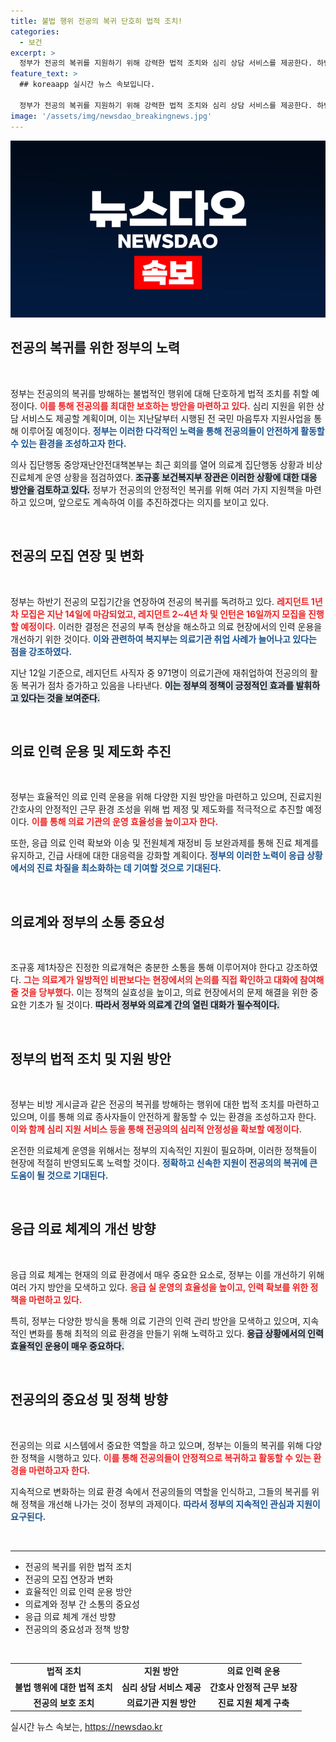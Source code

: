```yaml
---
title: 불법 행위 전공의 복귀 단호히 법적 조치!
categories:
  - 보건
excerpt: >
  정부가 전공의 복귀를 지원하기 위해 강력한 법적 조치와 심리 상담 서비스를 제공한다. 하반기 모집 기간 연장을 통해 안정적인 의료 인력 확보에 나서며, 현장 소통 강화를 강조한다. 병원에서의 인력 운영도 최적화할 방침이다.
feature_text: >
  ## koreaapp 실시간 뉴스 속보입니다.

  정부가 전공의 복귀를 지원하기 위해 강력한 법적 조치와 심리 상담 서비스를 제공한다. 하반기 모집 기간 연장을 통해 안정적인 의료 인력 확보에 나서며, 현장 소통 강화를 강조한다. 병원에서의 인력 운영도 최적화할 방침이다.
image: '/assets/img/newsdao_breakingnews.jpg'
---
```


<p><img src="/assets/img/newsdao_breakingnews.jpg" alt="koreaapp 속보" /></p>

<h2 data-ke-size="size26">전공의 복귀를 위한 정부의 노력</h2>

<p data-ke-size="size16">&nbsp;</p>

<p>정부는 전공의의 복귀를 방해하는 불법적인 행위에 대해 단호하게 법적 조치를 취할 예정이다. <b><span style="color: #ee2323;">이를 통해 전공의를 최대한 보호하는 방안을 마련하고 있다.</span></b> 심리 지원을 위한 상담 서비스도 제공할 계획이며, 이는 지난달부터 시행된 전 국민 마음투자 지원사업을 통해 이루어질 예정이다. <b><span style="color: #1a5490;">정부는 이러한 다각적인 노력을 통해 전공의들이 안전하게 활동할 수 있는 환경을 조성하고자 한다.</span></b></p>

<p>의사 집단행동 중앙재난안전대책본부는 최근 회의를 열어 의료계 집단행동 상황과 비상진료체계 운영 상황을 점검하였다. <b><span style="background-color: #21538527;">조규홍 보건복지부 장관은 이러한 상황에 대한 대응 방안을 검토하고 있다.</span></b> 정부가 전공의의 안정적인 복귀를 위해 여러 가지 지원책을 마련하고 있으며, 앞으로도 계속하여 이를 추진하겠다는 의지를 보이고 있다.</p>

<p data-ke-size="size16">&nbsp;</p>

<h2 data-ke-size="size26">전공의 모집 연장 및 변화</h2>

<p data-ke-size="size16">&nbsp;</p>

<p>정부는 하반기 전공의 모집기간을 연장하여 전공의 복귀를 독려하고 있다. <b><span style="color: #ee2323;">레지던트 1년 차 모집은 지난 14일에 마감되었고, 레지던트 2~4년 차 및 인턴은 16일까지 모집을 진행할 예정이다.</span></b> 이러한 결정은 전공의 부족 현상을 해소하고 의료 현장에서의 인력 운용을 개선하기 위한 것이다. <b><span style="color: #1a5490;">이와 관련하여 복지부는 의료기관 취업 사례가 늘어나고 있다는 점을 강조하였다.</span></b></p>

<p>지난 12일 기준으로, 레지던트 사직자 중 971명이 의료기관에 재취업하여 전공의의 활동 복귀가 점차 증가하고 있음을 나타낸다. <b><span style="background-color: #21538527;">이는 정부의 정책이 긍정적인 효과를 발휘하고 있다는 것을 보여준다.</span></b> </p>

<p data-ke-size="size16">&nbsp;</p>

<h2 data-ke-size="size26">의료 인력 운용 및 제도화 추진</h2>

<p data-ke-size="size16">&nbsp;</p>

<p>정부는 효율적인 의료 인력 운용을 위해 다양한 지원 방안을 마련하고 있으며, 진료지원 간호사의 안정적인 근무 환경 조성을 위해 법 제정 및 제도화를 적극적으로 추진할 예정이다. <b><span style="color: #ee2323;">이를 통해 의료 기관의 운영 효율성을 높이고자 한다.</span></b> </p>

<p>또한, 응급 의료 인력 확보와 이송 및 전원체계 재정비 등 보완과제를 통해 진료 체계를 유지하고, 긴급 사태에 대한 대응력을 강화할 계획이다. <b><span style="color: #1a5490;">정부의 이러한 노력이 응급 상황에서의 진료 차질을 최소화하는 데 기여할 것으로 기대된다.</span></b></p>

<p data-ke-size="size16">&nbsp;</p>

<h2 data-ke-size="size26">의료계와 정부의 소통 중요성</h2>

<p data-ke-size="size16">&nbsp;</p>

<p>조규홍 제1차장은 진정한 의료개혁은 충분한 소통을 통해 이루어져야 한다고 강조하였다. <b><span style="color: #ee2323;">그는 의료계가 일방적인 비판보다는 현장에서의 논의를 직접 확인하고 대화에 참여해 줄 것을 당부했다.</span></b> 이는 정책의 실효성을 높이고, 의료 현장에서의 문제 해결을 위한 중요한 기초가 될 것이다. <b><span style="background-color: #21538527;">따라서 정부와 의료계 간의 열린 대화가 필수적이다.</span></b></p>

<p data-ke-size="size16">&nbsp;</p>

<h2 data-ke-size="size26">정부의 법적 조치 및 지원 방안</h2>

<p data-ke-size="size16">&nbsp;</p>

<p>정부는 비방 게시글과 같은 전공의 복귀를 방해하는 행위에 대한 법적 조치를 마련하고 있으며, 이를 통해 의료 종사자들이 안전하게 활동할 수 있는 환경을 조성하고자 한다. <b><span style="color: #ee2323;">이와 함께 심리 지원 서비스 등을 통해 전공의의 심리적 안정성을 확보할 예정이다.</span></b> </p>

<p>온전한 의료체계 운영을 위해서는 정부의 지속적인 지원이 필요하며, 이러한 정책들이 현장에 적절히 반영되도록 노력할 것이다. <b><span style="color: #1a5490;">정확하고 신속한 지원이 전공의의 복귀에 큰 도움이 될 것으로 기대된다.</span></b> </p>

<p data-ke-size="size16">&nbsp;</p>

<h2 data-ke-size="size26">응급 의료 체계의 개선 방향</h2>

<p data-ke-size="size16">&nbsp;</p>

<p>응급 의료 체계는 현재의 의료 환경에서 매우 중요한 요소로, 정부는 이를 개선하기 위해 여러 가지 방안을 모색하고 있다. <b><span style="color: #ee2323;">응급 실 운영의 효율성을 높이고, 인력 확보를 위한 정책을 마련하고 있다.</span></b> </p>

<p>특히, 정부는 다양한 방식을 통해 의료 기관의 인력 관리 방안을 모색하고 있으며, 지속적인 변화를 통해 최적의 의료 환경을 만들기 위해 노력하고 있다. <b><span style="background-color: #21538527;">응급 상황에서의 인력 효율적인 운용이 매우 중요하다.</span></b> </p>

<p data-ke-size="size16">&nbsp;</p>

<h2 data-ke-size="size26">전공의의 중요성 및 정책 방향</h2>

<p data-ke-size="size16">&nbsp;</p>

<p>전공의는 의료 시스템에서 중요한 역할을 하고 있으며, 정부는 이들의 복귀를 위해 다양한 정책을 시행하고 있다. <b><span style="color: #ee2323;">이를 통해 전공의들이 안정적으로 복귀하고 활동할 수 있는 환경을 마련하고자 한다.</span></b> </p>

<p>지속적으로 변화하는 의료 환경 속에서 전공의들의 역할을 인식하고, 그들의 복귀를 위해 정책을 개선해 나가는 것이 정부의 과제이다. <b><span style="color: #1a5490;">따라서 정부의 지속적인 관심과 지원이 요구된다.</span></b></p>

<p data-ke-size="size16">&nbsp;</p>

<hr> 

<ul>
    <li>전공의 복귀를 위한 법적 조치</li>
    <li>전공의 모집 연장과 변화</li>
    <li>효율적인 의료 인력 운용 방안</li>
    <li>의료계와 정부 간 소통의 중요성</li>
    <li>응급 의료 체계 개선 방향</li>
    <li>전공의의 중요성과 정책 방향</li>
</ul>

<p data-ke-size="size16">&nbsp;</p>

<table style="width: 100%;">
    <tr>
        <td style="text-align: center; height: 17px;"><b>법적 조치</b></td>
        <td style="text-align: center; height: 17px;"><b>지원 방안</b></td>
        <td style="text-align: center; height: 17px;"><b>의료 인력 운용</b></td>
    </tr>
    <tr>
        <td style="text-align: center; height: 17px;"><b>불법 행위에 대한 법적 조치</b></td>
        <td style="text-align: center; height: 17px;"><b>심리 상담 서비스 제공</b></td>
        <td style="text-align: center; height: 17px;"><b>간호사 안정적 근무 보장</b></td>
    </tr>
    <tr>
        <td style="text-align: center; height: 17px;"><b>전공의 보호 조치</b></td>
        <td style="text-align: center; height: 17px;"><b>의료기관 지원 방안</b></td>
        <td style="text-align: center; height: 17px;"><b>진료 지원 체계 구축</b></td>
    </tr>
</table>
실시간 뉴스 속보는, <a href="https://newsdao.kr" rel="dofollow">https://newsdao.kr</a>


